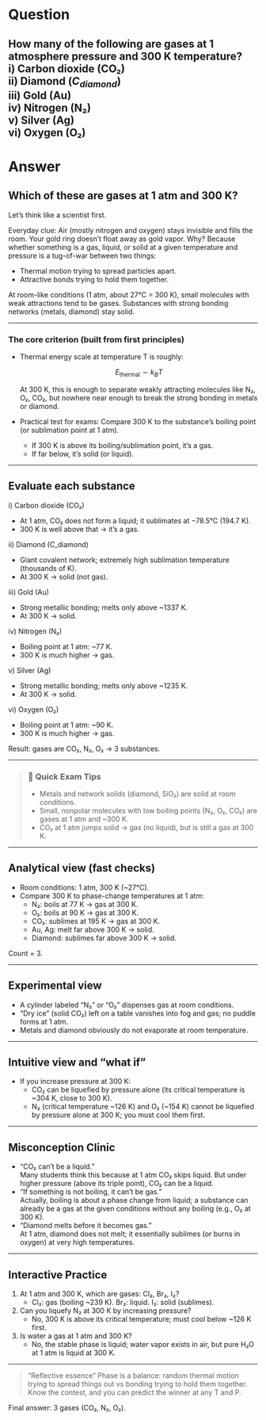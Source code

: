 # Question
How many of the following are gases at 1 atmosphere pressure and 300 K temperature?  
i) Carbon dioxide (CO₂)  
ii) Diamond ($C_{diamond}$)  
iii) Gold (Au)  
iv) Nitrogen (N₂)  
v) Silver (Ag)  
vi) Oxygen (O₂)
---
# Answer

## Which of these are gases at 1 atm and 300 K?

Let’s think like a scientist first.

Everyday clue: Air (mostly nitrogen and oxygen) stays invisible and fills the room. Your gold ring doesn’t float away as gold vapor. Why? Because whether something is a gas, liquid, or solid at a given temperature and pressure is a tug-of-war between two things:
- Thermal motion trying to spread particles apart.
- Attractive bonds trying to hold them together.

At room-like conditions (1 atm, about 27°C = 300 K), small molecules with weak attractions tend to be gases. Substances with strong bonding networks (metals, diamond) stay solid.

---

### The core criterion (built from first principles)
- Thermal energy scale at temperature T is roughly:
  ```math
  E_{\text{thermal}} \sim k_B T
  ```
  At 300 K, this is enough to separate weakly attracting molecules like N₂, O₂, CO₂, but nowhere near enough to break the strong bonding in metals or diamond.

- Practical test for exams: Compare 300 K to the substance’s boiling point (or sublimation point at 1 atm).  
  - If 300 K is above its boiling/sublimation point, it’s a gas.  
  - If far below, it’s solid (or liquid).

---

## Evaluate each substance

i) Carbon dioxide (CO₂)  
- At 1 atm, CO₂ does not form a liquid; it sublimates at −78.5°C (194.7 K).  
- 300 K is well above that → it’s a gas.

ii) Diamond (C_diamond)  
- Giant covalent network; extremely high sublimation temperature (thousands of K).  
- At 300 K → solid (not gas).

iii) Gold (Au)  
- Strong metallic bonding; melts only above ~1337 K.  
- At 300 K → solid.

iv) Nitrogen (N₂)  
- Boiling point at 1 atm: ~77 K.  
- 300 K is much higher → gas.

v) Silver (Ag)  
- Strong metallic bonding; melts only above ~1235 K.  
- At 300 K → solid.

vi) Oxygen (O₂)  
- Boiling point at 1 atm: ~90 K.  
- 300 K is much higher → gas.

Result: gases are CO₂, N₂, O₂ → 3 substances.

---

> ### 🧠 Quick Exam Tips
> - Metals and network solids (diamond, SiO₂) are solid at room conditions.  
> - Small, nonpolar molecules with low boiling points (N₂, O₂, CO₂) are gases at 1 atm and ~300 K.  
> - CO₂ at 1 atm jumps solid → gas (no liquid), but is still a gas at 300 K.

---

## Analytical view (fast checks)
- Room conditions: 1 atm, 300 K (~27°C).
- Compare 300 K to phase-change temperatures at 1 atm:
  - N₂: boils at 77 K → gas at 300 K.
  - O₂: boils at 90 K → gas at 300 K.
  - CO₂: sublimes at 195 K → gas at 300 K.
  - Au, Ag: melt far above 300 K → solid.
  - Diamond: sublimes far above 300 K → solid.

Count = 3.

---

## Experimental view
- A cylinder labeled “N₂” or “O₂” dispenses gas at room conditions.  
- “Dry ice” (solid CO₂) left on a table vanishes into fog and gas; no puddle forms at 1 atm.  
- Metals and diamond obviously do not evaporate at room temperature.

---

## Intuitive view and “what if”
- If you increase pressure at 300 K:
  - CO₂ can be liquefied by pressure alone (its critical temperature is ~304 K, close to 300 K).
  - N₂ (critical temperature ~126 K) and O₂ (~154 K) cannot be liquefied by pressure alone at 300 K; you must cool them first.

---

## Misconception Clinic
- “CO₂ can’t be a liquid.”  
  Many students think this because at 1 atm CO₂ skips liquid. But under higher pressure (above its triple point), CO₂ can be a liquid.
- “If something is not boiling, it can’t be gas.”  
  Actually, boiling is about a phase change from liquid; a substance can already be a gas at the given conditions without any boiling (e.g., O₂ at 300 K).
- “Diamond melts before it becomes gas.”  
  At 1 atm, diamond does not melt; it essentially sublimes (or burns in oxygen) at very high temperatures.

---

## Interactive Practice
1) At 1 atm and 300 K, which are gases: Cl₂, Br₂, I₂?  
   - Cl₂: gas (boiling ~239 K). Br₂: liquid. I₂: solid (sublimes).  
2) Can you liquefy N₂ at 300 K by increasing pressure?  
   - No, 300 K is above its critical temperature; must cool below ~126 K first.  
3) Is water a gas at 1 atm and 300 K?  
   - No, the stable phase is liquid; water vapor exists in air, but pure H₂O at 1 atm is liquid at 300 K.

---

> “Reflective essence”
> Phase is a balance: random thermal motion trying to spread things out vs bonding trying to hold them together. Know the contest, and you can predict the winner at any T and P.

Final answer: 3 gases (CO₂, N₂, O₂).
